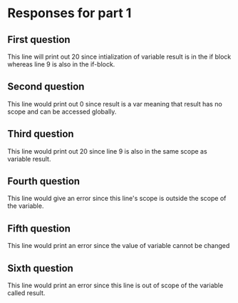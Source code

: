 # Responses for part 1

## First question
This line will print out 20 since intialization of variable result is in the if block whereas line 9 is also in the if-block.

## Second question
This line would print out 0 since result is a var meaning that result has no scope and can be accessed globally.

## Third question
This line would print out 20 since line 9 is also in the same scope as variable result.

## Fourth question
This line would give an error since this line's scope is outside the scope of the variable.

## Fifth question
This line would print an error since the value of variable cannot be changed

## Sixth question
This line would print an error since this line is out of scope of the variable called result.
